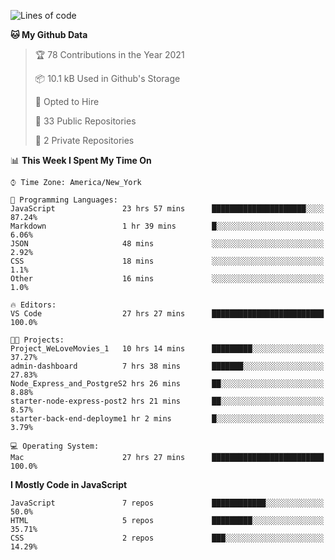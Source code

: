 <!--START_SECTION:waka-->
![Lines of code](https://img.shields.io/badge/From%20Hello%20World%20I%27ve%20Written-119504%20lines%20of%20code-blue)

**🐱 My Github Data** 

> 🏆 78 Contributions in the Year 2021
 > 
> 📦 10.1 kB Used in Github's Storage 
 > 
> 💼 Opted to Hire
 > 
> 📜 33 Public Repositories 
 > 
> 🔑 2 Private Repositories  
 > 
📊 **This Week I Spent My Time On** 

```text
⌚︎ Time Zone: America/New_York

💬 Programming Languages: 
JavaScript               23 hrs 57 mins      █████████████████████░░░░   87.24% 
Markdown                 1 hr 39 mins        █░░░░░░░░░░░░░░░░░░░░░░░░   6.06% 
JSON                     48 mins             ░░░░░░░░░░░░░░░░░░░░░░░░░   2.92% 
CSS                      18 mins             ░░░░░░░░░░░░░░░░░░░░░░░░░   1.1% 
Other                    16 mins             ░░░░░░░░░░░░░░░░░░░░░░░░░   1.0%

🔥 Editors: 
VS Code                  27 hrs 27 mins      █████████████████████████   100.0%

🐱‍💻 Projects: 
Project_WeLoveMovies_1   10 hrs 14 mins      █████████░░░░░░░░░░░░░░░░   37.27% 
admin-dashboard          7 hrs 38 mins       ███████░░░░░░░░░░░░░░░░░░   27.83% 
Node_Express_and_PostgreS2 hrs 26 mins       ██░░░░░░░░░░░░░░░░░░░░░░░   8.88% 
starter-node-express-post2 hrs 21 mins       ██░░░░░░░░░░░░░░░░░░░░░░░   8.57% 
starter-back-end-deployme1 hr 2 mins         █░░░░░░░░░░░░░░░░░░░░░░░░   3.79%

💻 Operating System: 
Mac                      27 hrs 27 mins      █████████████████████████   100.0%

```

**I Mostly Code in JavaScript** 

```text
JavaScript               7 repos             ████████████░░░░░░░░░░░░░   50.0% 
HTML                     5 repos             █████████░░░░░░░░░░░░░░░░   35.71% 
CSS                      2 repos             ███░░░░░░░░░░░░░░░░░░░░░░   14.29%

```



<!--END_SECTION:waka-->
